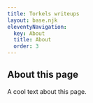 ```yaml
---
title: Torkels writeups
layout: base.njk
eleventyNavigation:
  key: About
  title: About
  order: 3
---
```


## About this page

A cool text about this page.